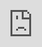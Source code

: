 ```yaml
---
layout: post
date:   2023-04-28
image: "/conflict_urbanism_sp2023/images/Those Who Live and Travel in the Dark Images/cover image-01.jpg"
title:  "Those Who Live and Travel in the Dark"
author: "Kelly Shining Hong, Candice Siyun Ji, Alan Ren, Wei Xiao"
---
```


## INTRODUCTION  

Previous studies have commonly correlated night light as a proxy of population density and economic activity indicators (Liu et al., 2021, Elvidge et al., 2007, Elvidge et al., 2012, Zhao et al., 2019). However, relying on nighttime satellite imagery to analyze human activities can overlook areas that are populated but lack infrastructure. Our project seeks to counter this approach by examining the "dark" spots on the nighttime light map and identifying anomalies in population distribution. Specifically, we will compare nighttime light satellite imagery with building footprint datasets, informal mobility network datasets, and census grid counts produced by governments and researchers worldwide. This comparison will enable us to reveal global patterns and stories of places with people but a lack of infrastructural lights at night, with a focus on cities in Africa.


#### Nighttime Light Satellite Imagery  

![Nighttime Light Satellite Imagery](/conflict_urbanism_sp2023/images/Those Who Live and Travel in the Dark Images/Nighttime Data_Recolored.PNG)
Remote sensing of nighttime light emissions offers a unique perspective for investigations into human behaviors.


#### Dominant Narrative of Night-time Light Satellite Imagery  
Previous studies have commonly correlated night light as a proxy of population density and economic activity indicators.

- “(N)ightlight intensities as a proxy of **economic activity** degrees to estimate **county-level GDP**” -Liu et al., 2021
- “Remotely-sensed anthropogenic lighting signals and their spatial variations at night provide us with an efficient proxy **measure of the demographic** and **economic related activities** during urbanization and regional development” -Zhao et al., 2019
- “This data can reveal **local context** and quantify **relative economic performance** - especially in places where official information is unavailable, unreliable, or out-of-date.” -Foster and Lechler 2022
- “Multi-spectral low-light imaging data would be … potentially a stronger predictor of variables such as ambient **population density** and **economic activity**.” -Elvidge et al., 2007


#### Countering the Dominant Narrative by Layering Datasets  

![Methodology diagram](/conflict_urbanism_sp2023/images/Those Who Live and Travel in the Dark Images/Methodology_Diagram.PNG)
This project layers sources of datasets other than the Night-time Lights to tell a new story of the lives behind the night-time infrastructure. 

*Layer 1: Night-time Light Satellite Imagery* as mentioned above

*Layer 2: Gridded Population Density*
![World Population](/conflict_urbanism_sp2023/images/Those Who Live and Travel in the Dark Images/WorldPopulation.PNG)

*Layer 3: Informal Bus Transit System*
![Informal bus routes](/conflict_urbanism_sp2023/images/Those Who Live and Travel in the Dark Images/Digital Matatus.PNG)

*Layer 4: Building Footprints*
![Building Footprint](/conflict_urbanism_sp2023/images/Those Who Live and Travel in the Dark Images/Building Footprint.PNG)


#### Areas of Focus  
![continent map](/conflict_urbanism_sp2023/images/Those Who Live and Travel in the Dark Images/Continent Map-01.png)



## Methodology  

![methodology chart overview](/conflict_urbanism_sp2023/images/Those Who Live and Travel in the Dark Images/Methodology_Overview.PNG)

As mentioned earlier in the first section, four main datasets, with the addition of city/town administrative boundaries used to locate the study area, are utilized in this study. The datasets that require image processing are night-time light and gridded population data, which come as in tif format with geo-referencing system. For the nighttime light data, we utilized the threshold of 13 digital number as the indicator of urban zone, as suggested by Columbia Climate School. For the gridded population, a threshold of 300 people per square kilometer is taken as the indicator of urban cluster, following the suggestions by European Union. For urban clusters that are identified, a further classification system was applied to all studied cities to visualize population density, which will be shown later in the mapping. The rest of the datasets in general requires less pre-processing, as shown in this diagram. The purpose of this diagram is to also show that with datasets available, this study can be re-produced for any cities across the globe as an universal methodology.



#### Nairobi Demo: Image Processing  
![image processing nairobi demo](/conflict_urbanism_sp2023/images/Those Who Live and Travel in the Dark Images/Methodology 1.gif)
Here is a quick demo of Nairobi showing how nighttime light data, comes in as a raster image, were reclassified based on the threshold and vectorized through QGIS to generate urban zone footprint shapefile. Similar actions is applied to the gridded population data, with an additional step of clipping which enabled the dataset to remain in raster format while maintaining its cell values for density mapping.



#### Nairobi Demo: Layering Datasets  
![layering Datasets nairobi demo](/conflict_urbanism_sp2023/images/Those Who Live and Travel in the Dark Images/Methodology 2.gif)
After all datasets are pre-processed into the ideal format, they can be layered together in helping us identify the area where human habitation is presented but lacking infrastructure light, while informal bus routes reach those areas, indicating human and potential capital flows. As shown here, areas in nairobi such as misiri village and kiserian fulfill the conditions mentioned earlier. 



## Case Study Site Selection Results  






Write **words in bold** like this.  

Italics are *similar* and are formatted like this.  

To make a paragraph break you need to add two spaces at the end of your line before going to the next line.  

See this is now a new paragraph.  

Lists are easy:
1. they can be ordered
1. like this
1. notice that the numbers are automatically ordered
  1. use two spaces in front to indent

Or they can just be bullet points:
- like this
* or like this
  - use two spaces
  - to have nested lists

Use Author-Date parenthetical citations following Chicago Manual of Style conventions throughout your document, and add a works cited at the bottom of your post. See Author-Date quick guide [here](https://www-chicagomanualofstyle-org.ezproxy.cul.columbia.edu/tools_citationguide/citation-guide-2.html) for citation conventions.  

To include hyperlinks format them like this [text of link](http://c4sr.columbia.edu/).  

To embed images first ensure that the file is at least 740px wide. Then place the image file in a folder named for your group in the images folder. Then link to that image using the format here, but replace the file path with the name of your group's folder and appropriate image file name:  

![description of image](/template_site/images/sample_image.png)

If you want to include html files (i.e. an interactive map) host these via your personal github page, and then you can embed them in your document with a iframe. The format looks like this:  

<div class="iframe-column"><iframe src="https://player.vimeo.com/video/290575503?title=0&byline=0&portrait=0" style="position:absolute;top:0;left:0;width:100%;height:100%;" frameborder="0"></iframe></div>  


All you need to do to use one is replace the url that is between the two " ". Here is an iframe of mapbox tiles:  

<div class="iframe-column"><iframe src="https://api.mapbox.com/styles/v1/mapbox/satellite-v9.html?title=true&access_token=pk.eyJ1IjoibWFwYm94IiwiYSI6ImNpejY4NDg1bDA1cjYzM280NHJ5NzlvNDMifQ.d6e-nNyBDtmQCVwVNivz7A#2/0/0" style="position:absolute;top:0;left:0;width:100%;height:100%;" frameborder="0"></iframe></div>